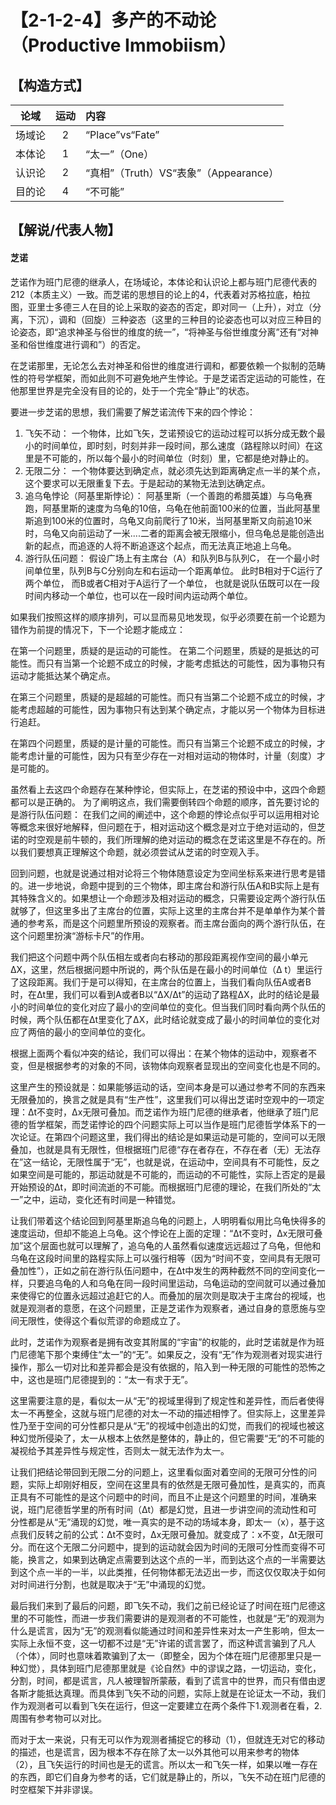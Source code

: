 # 【2-1-2-4】多产的不动论（Productive Immobiism）
## 【构造方式】
|  论域  | 运动 | 内容                   |
| :----: | :--: | :--------------------- |
| 场域论 |  2   | “Place”vs“Fate”|
| 本体论 |  1   | “太一”（One）|
| 认识论 |  2   |“真相”（Truth）VS“表象”（Appearance） |
| 目的论 |  4   | “不可能”|



## 【解说/代表人物】
#### 芝诺
芝诺作为班门尼德的继承人，在场域论，本体论和认识论上都与班门尼德代表的212（本质主义）一致。而芝诺的思想目的论上的4，代表着对苏格拉底，柏拉图，亚里士多德三人在目的论上采取的姿态的否定，即对同一（上升），对立（分离，下沉），调和（回旋）三种姿态（这里的三种目的论姿态也可以对应三种目的论姿态，即“追求神圣与俗世的维度的统一”，“将神圣与俗世维度分离”还有“对神圣和俗世维度进行调和”）的否定。

在芝诺那里，无论怎么去对神圣和俗世的维度进行调和，都要依赖一个拟制的范畴性的符号学框架，而如此则不可避免地产生悖论。于是芝诺否定运动的可能性，在他那里世界是完全没有目的论的，处于一个完全“静止”的状态。

要进一步芝诺的思想，我们需要了解芝诺流传下来的四个悖论：
1. 飞矢不动：
一个物体，比如飞矢，芝诺预设它的运动过程可以拆分成无数个最小的时间单位，即时刻，时刻并非一段时间，那么速度（路程除以时间）在这里是不可能的，所以每个最小的时间单位（时刻）里，它都是绝对静止的。
2. 无限二分：
一个物体要达到确定点，就必须先达到距离确定点一半的某个点，这个要求可以无限重复下去。于是起动的某物无法到达确定点。
3. 追乌龟悖论（阿基里斯悖论）：
阿基里斯（一个善跑的希腊英雄）与乌龟赛跑，阿基里斯的速度为乌龟的10倍，乌龟在他前面100米的位置，当此阿基里斯追到100米的位置时，乌龟又向前爬行了10米，当阿基里斯又向前追10米时，乌龟又向前运动了一米....二者的距离会被无限缩小，但乌龟总是能创造出新的起点，而追逐的人将不断追逐这个起点，而无法真正地追上乌龟。
4. 游行队伍问题：
假设广场上有主席台（A）和队列B与队列C，
在一个最小时间单位里，队列B与C分别向左和右运动一个距离单位。
此时B相对于C运行了两个单位，
而B或者C相对于A运行了一个单位，
也就是说队伍既可以在一段时间内移动一个单位，也可以在一段时间内运动两个单位。
  
如果我们按照这样的顺序排列，可以显而易见地发现，似乎必须要在前一个论题为错作为前提的情况下，下一个论题才能成立：

在第一个问题里，质疑的是运动的可能性。
在第二个问题里，质疑的是抵达的可能性。而只有当第一个论题不成立的时候，才能考虑抵达的可能性，因为事物只有运动才能抵达某个确定点。

在第三个问题里，质疑的是超越的可能性。而只有当第二个论题不成立的时候，才能考虑超越的可能性，因为事物只有达到某个确定点，才能以另一个物体为目标进行追赶。

在第四个问题里，质疑的是计量的可能性。而只有当第三个论题不成立的时候，才能考虑计量的可能性，因为只有至少存在一对相对运动的物体时，计量（刻度）才是可能的。
 
虽然看上去这四个命题存在某种悖论，但实际上，在芝诺的预设中中，这四个命题都可以是正确的。
为了阐明这点，我们需要倒转四个命题的顺序，首先要讨论的是游行队伍问题：
在我们之间的阐述中，这个命题的悖论点似乎可以运用相对论等概念来很好地解释，但问题在于，相对运动这个概念是对立于绝对运动的，但芝诺的时空观是前牛顿的，我们所理解的绝对运动的概念在芝诺这里是不存在的。所以我们要想真正理解这个命题，就必须尝试从芝诺的时空观入手。

回到问题，也就是说通过相对论将三个物体随意设定为空间坐标系来进行思考是错的。进一步地说，命题中提到的三个物体，即主席台和游行队伍A和B实际上是有其特殊含义的。如果想让一个命题涉及相对运动的概念，只需要设定两个游行队伍就够了，但这里多出了主席台的位置，实际上这里的主席台并不是单单作为某个普通的参考系，而是这个问题里所预设的观察者。而主席台面向的两个游行队伍，在这个问题里扮演“游标卡尺”的作用。

我们把这个问题中两个队伍相左或者向右移动的那段距离视作空间的最小单元ΔX，这里，然后根据问题中所说的，两个队伍是在最小的时间单位（Δ t）里运行了这段距离。我们于是可以得知，在主席台的位置上，当我们看向队伍A或者B时，在Δt里，我们可以看到A或者B以“ΔX/Δt”的运动了路程ΔX，此时的结论是最小的时间单位的变化对应了最小的空间单位的变化。但当我们同时看向两个队伍的时候，两个队伍都在Δt里变化了ΔX，此时结论就变成了最小的时间单位的变化对应了两倍的最小的空间单位的变化。

根据上面两个看似冲突的结论，我们可以得出：在某个物体的运动中，观察者不变，但是根据参考的对象的不同，该物体向观察者显现出的空间变化也是不同的。

这里产生的预设就是：如果能够运动的话，空间本身是可以通过参考不同的东西来无限叠加的，换言之就是具有“生产性”，这里我们可以得出芝诺时空观中的一项定理：Δt不变时，Δx无限可叠加。而芝诺作为班门尼德的继承者，他继承了班门尼德的哲学框架，而芝诺悖论的四个问题实际上可以当作是班门尼德哲学体系下的一次论证。在第四个问题这里，我们得出的结论是如果运动是可能的，空间可以无限叠加，也就是具有无限性，但根据班门尼德“存在者存在，不存在者（无）无法存在”这一结论，无限性属于“无”，也就是说，在运动中，空间具有不可能性，反之如果空间是可能的，那运动就是不可能的，而运动的不可能性，实际上否定的是最开始预设的Δt，即时间流逝的不可能。而根据班门尼德的理论，在我们所处的“太一”之中，运动，变化还有时间是一种错觉。

让我们带着这个结论回到阿基里斯追乌龟的问题上，人明明看似用比乌龟快得多的速度运动，但却不能追上乌龟。这个悖论在上面的定理：“Δt不变时，Δx无限可叠加”这个层面也就可以理解了，追乌龟的人虽然看似速度远远超过了乌龟，但他和乌龟在这段时间里的路程实际上可以强行相等（因为“时间不变，空间具有无限可叠加性”），正如之前在游行队伍问题中，在Δt中发生的两种截然不同的空间变化一样，只要追乌龟的人和乌龟在同一段时间里运动，乌龟运动的空间就可以通过叠加来使得它的位置永远超过追赶它的人。而叠加的层次则是取决于主席台的视域，也就是观测者的意愿，在这个问题里，正是芝诺作为观察者，通过自身的意愿施与空间无限性，使得这个看似荒谬的命题成立了。

此时，芝诺作为观察者是拥有改变其附属的“宇宙”的权能的，此时芝诺就是作为班门尼德笔下那个束缚住“太一”的“无”。如果反之，没有“无”作为观测者对现实进行操作，那么一切对比和差异都会是没有依据的，陷入到一种无限的可能性的恐怖之中，这也是班门尼德提到的：“太一有求于无”。

这里需要注意的是，看似太一从“无”的视域里得到了规定性和差异性，而后者使得太一不再整全，这就与班门尼德的对太一不动的描述相悖了。但实际上，这里差异性乃至于空间的可分性都只是从“无”的视域中创造出的幻觉，而我们的视域也被这种幻觉所侵染了，太一从根本上依然是整体的，静止的，但它需要“无”的不可能的凝视给予其差异性与规定性，否则太一就无法作为太一。

让我们把结论带回到无限二分的问题上，这里看似面对着空间的无限可分性的问题，实际上却刚好相反，空间在这里具有的依然是无限可叠加性，是真实的，而真正具有不可能性的是这个问题中的时间，而且不止是这个问题里的时间，准确来说，班门尼德哲学里的所有时间（Δt）都是幻觉，且进一步讲空间的流动性和可分性都是从“无”涌现的幻觉，唯一真实的是不动的场域本身，即太一（x），基于这点我们反转之前的公式：Δt不变时，Δx无限可叠加。就变成了：x不变，Δt无限可分。而在这个无限二分问题中，提到的运动就会因为时间的无限可分性而变得不可能，换言之，如果到达确定点需要到达这个点的一半，而到达这个点的一半需要达到这个点一半的一半，以此类推，任何物体都无法迈出一步，而这仅仅取决于如何对时间进行分割，也就是取决于“无”中涌现的幻觉。

最后我们来到了最后的问题，即飞矢不动，我们之前已经论证了时间在班门尼德这里的不可能性，而进一步我们需要讲的是观测者的不可能性，也就是“无”的观测为什么是谎言，因为“无”的观测看似能通过时间和差异性来对太一产生影响，但太一实际上永恒不变，这一切都不过是“无”许诺的谎言罢了，而这种谎言骗到了凡人（个体），同时也意味着欺骗到了太一（即整全，因为个体在班门尼德那里只是一种幻觉），具体到班门尼德那里就是《论自然》中的谬误之路，一切运动，变化，分割，时间，都是谎言，凡人被理智所蒙蔽，看到了谎言中的世界，而只有借由逻各斯才能抵达真理。而具体到飞矢不动的问题，实际上就是在论证太一不动，我们作为观测者可以看到飞矢在运行，但这一定要建立在两个条件下1.观测者在看，2.周围有参考物可以对比。

而对于太一来说，只有无可以作为观测者捕捉它的移动（1），但就连无对它的移动的描述，也是谎言，因为根本不存在除了太一以外其他可以用来参考的物体（2），且飞矢运行的时间也是无的谎言。所以太一和飞矢一样，如果以唯一存在的东西，即它们自身为参考的话，它们就是静止的，所以，飞矢不动在班门尼德的时空框架下并非谬误。


